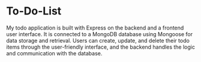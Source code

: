 # To-Do-List
My todo application is built with Express on the backend and a frontend user interface. It is connected to a MongoDB database using Mongoose for data storage and retrieval. Users can create, update, and delete their todo items through the user-friendly interface, and the backend handles the logic and communication with the database. 
